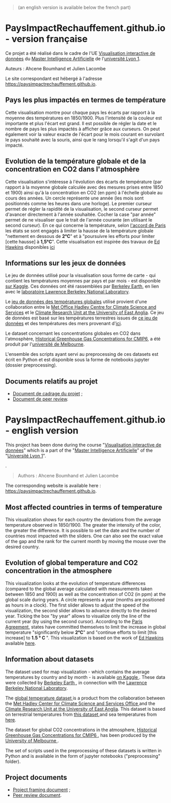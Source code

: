 > (an english version is available below the french part)

# PaysImpactRechauffement.github.io - version française
<p>Ce projet a été réalisé dans le cadre de l'UE <a href="https://lyondataviz.github.io/teaching/lyon1-m2/2018/">Visualisation interactive de données</a> du <a href="http://master-info.univ-lyon1.fr/IA/">Master Intelligence Artificielle</a> de l'<a href="https://www.univ-lyon1.fr/">université Lyon 1</a>.</p>

Auteurs : Ahcene Boumhand et Julien Lacombe

Le site correspondant est hébergé à l'adresse https://paysimpactrechauffement.github.io.

## Pays les plus impactés en termes de température
<p>Cette visualisation montre pour chaque pays les écarts par rapport à la moyenne des températures en 1850/1900. Plus l'intensité de la couleur est importante et plus l'écart est grand. Il est possible de régler la date et le nombre de pays les plus impactés à afficher grâce aux curseurs. On peut également voir la valeur exacte de l'écart pour le mois courant en survolant le pays souhaité avec la souris, ainsi que le rang lorsqu'il s'agit d'un pays impacté. </p>

## Evolution de la température globale et de la concentration en CO2 dans l'atmosphère
<p>Cette visualisation s'intéresse à l'évolution des écarts de température (par rapport à la moyenne globale calculée avec des mesures prises entre 1850 et 1900) ainsi qu'à la concentration en CO2 (en ppm) à l'échelle globale au cours des années. Un cercle représente une année (les mois sont positionnés comme les heures dans une horloge). Le premier curseur permet de régler la rapidité de la visualisation, le second curseur permet d'avancer directement à l'année souhaitée. Cocher la case "par année" permet de ne visualiser que le trait de l'année courante (en utilisant le second curseur). En ce qui concerne la température, selon <a href="https://ec.europa.eu/clima/policies/international/negotiations/paris_fr">l'accord de Paris</a> les états se sont engagés à limiter la hausse de la température globale "nettement en dessous de <b>2°C</b>" et à "poursuivre les efforts pour limiter [cette hausse] à <b>1,5°C</b>". Cette visualisation est inspirée des travaux de <a href="https://twitter.com/ed_hawkins">Ed Hawkins</a> disponibles <a href="http://www.climate-lab-book.ac.uk/spirals/">ici</a></p>

## Informations sur les jeux de données
<p>Le jeu de données utilisé pour la visualisation sous forme de carte - qui contient les températures moyennes par pays et par mois - est disponible <a href="https://www.kaggle.com/berkeleyearth/climate-change-earth-surface-temperature-data">sur Kaggle</a>. Ces données ont été rassemblées par <a href="http://berkeleyearth.org/">Berkeley Earth</a>, en lien avec le <a href="https://www.lbl.gov/">laboratoire Lawrence Berkeley National Laboratory</a>.</p>

<p>Le <a href="https://www.metoffice.gov.uk/hadobs/hadcrut4/">jeu de données des températures globales</a> utilisé provient d'une collaboration entre le <a href="https://www.metoffice.gov.uk/">Met Office Hadley Centre for Climate Science and Services</a> et le <a href="http://www.cru.uea.ac.uk/ ">Climate Research Unit at the University of East Anglia</a>. Ce jeu de données est basé sur les températures terrestres issues de <a href="https://www.metoffice.gov.uk/hadobs/crutem4/">ce jeu de données</a> et des températures des mers provenant d'<a href="https://www.metoffice.gov.uk/hadobs/hadsst3/">ici</a>.</p>

<p>Le dataset concernant les concentrations globales en CO2 dans l'atmosphère, <a href="http://climatecollege.unimelb.edu.au/cmip6">Historical Greenhouse Gas Concentrations for CMIP6</a>, a été produit par l'<a href="https://www.unimelb.edu.au/">université de Melbourne</a>.</p>

<p>
L'ensemble des scripts ayant servi au preprocessing de ces datasets est écrit en Python et est disponible sous la forme de notebooks jupyter (dossier preprocessing). </p>

## Documents relatifs au projet
* <a href="https://github.com/PaysImpactRechauffement/PaysImpactRechauffement.github.io/blob/master/docs/Document%20Cadrage%20Projet%20DataViz%20Lyon%201%20M2%202018-2019%20Groupe%206.pdf"> Document de cadrage du projet</a> ;
* <a href="https://github.com/PaysImpactRechauffement/PaysImpactRechauffement.github.io/blob/master/docs/Document%20de%20peer-review.pdf">Document de peer review</a>.



# PaysImpactRechauffement.github.io - english version
<p>This project has been done during the course "<a href="https://lyondataviz.github.io/teaching/lyon1-m2/2018/">Visualisation interactive de données</a>" which is a part of the "<a href="http://master-info.univ-lyon1.fr/IA/">Master Intelligence Artificielle</a>" of the "<a href="https://www.univ-lyon1.fr/">Université Lyon 1</a>".</p>.

> Authors : Ahcene Boumhand et Julien Lacombe

The corresponding website is available here : https://paysimpactrechauffement.github.io.

## Most affected countries in terms of temperature
<p>This visualization shows for each country the deviations from the average temperature observed in 1850/1900. The greater the intensity of the color, the greater the difference. It is possible to set the date and the number of countries most impacted with the sliders. One can also see the exact value of the gap and the rank for the current month by moving the mouse over the desired country.</p>

## Evolution of global temperature and CO2 concentration in the atmosphere
<p>This visualization looks at the evolution of temperature differences (compared to the global average calculated with measurements taken between 1850 and 1900) as well as the concentration of CO2 (in ppm) at the global scale during years. A circle represents a year (months are positioned as hours in a clock). The first slider allows to adjust the speed of the visualization, the second slider allows to advance directly to the desired year. Ticking the box "by year" allows to visualize only the line of the current year (by using the second cursor). According to the <a href="https://ec.europa.eu/clima/policies/international/negotiations/paris_fr">Paris Agreement</a>, states have committed themselves to limit the increase in global temperature "significantly below <b>2°C</b>"  and "continue efforts to limit [this increase] to <b> 1.5 ° C </b>". This visualization is based on the work of <a href="https://twitter.com/ed_hawkins">Ed Hawkins</a> available  <a href="http://www.climate-lab-book.ac.uk/spirals/">here</a>.</p>

## Information about datasets
<p>The dataset used for map visualization - which contains the average temperatures by country and by month - is available <a href = "https://www.kaggle.com/berkeleyearth/climate-change- earth-surface-temperature-data "> on Kaggle </a>. These data were collected by <a href="http://berkeleyearth.org/"> Berkeley Earth </a>, in connection with the <a href="https://www.lbl.gov/">Lawrence Berkeley National Laboratory</a>. </ P>

<p>The <a href="https://www.metoffice.gov.uk/hadobs/hadcrut4/"> global temperature dataset </a> is a product from the collaboration between the <a href = " https://www.metoffice.gov.uk/">Met Hadley Center for Climate Science and Services Office </a> and the <a href="http://www.cru.uea.ac.uk/">Climate Research Unit at the University of East Anglia</a>. This dataset is based on terrestrial temperatures from <a href="https://www.metoffice.gov.uk/hadobs/crutem4/"> this dataset </a> and sea temperatures from <a href="https://www.metoffice.gov.uk/hadobs/hadsst3/">here</a>. </ p>

<p>The dataset for global CO2 concentrations in the atmosphere, <a href="http://climatecollege.unimelb.edu.au/cmip6"> Historical Greenhouse Gas Concentrations for CMIP6 </a>, has been produced by the <a href="https://www.unimelb.edu.au/"> University of Melbourne </a>. </ p>

<p>The set of scripts used in the preprocessing of these datasets is written in Python and is available in the form of jupyter notebooks ("preprocessing" folder). </p>

## Project documents
* <a href="https://github.com/PaysImpactRechauffement/PaysImpactRechauffement.github.io/blob/master/docs/Document%20Cadrage%20Projet%20DataViz%20Lyon%201%20M2%202018-2019%20Groupe%206.pdf">Project framing document</a> ;
* <a href="https://github.com/PaysImpactRechauffement/PaysImpactRechauffement.github.io/blob/master/docs/Document%20de%20peer-review.pdf">Peer review document</a>.
